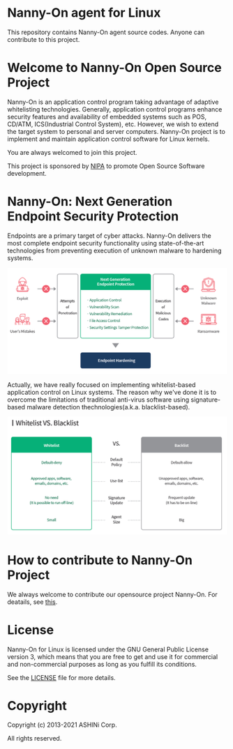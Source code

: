 # Nanny-On agent for Linux

This repository contains Nanny-On agent source codes. Anyone can contribute to this project.

Welcome to Nanny-On Open Source Project
=======================================

Nanny-On is an application control program taking advantage of adaptive whitelisting technologies.
Generally, application control programs enhance security features and availability of embedded systems such as POS, CD/ATM, ICS(Industrial Control System), etc.
However, we wish to extend the target system to personal and server computers. Nanny-On project is to implement and maintain application control software for Linux kernels.

You are always welcomed to join this project.

This project is sponsored by [NIPA] to promote Open Source Software development.  

 [NIPA]: <https://www.nipa.kr/eng/index.do>

Nanny-On: Next Generation Endpoint Security Protection
======================================================

Endpoints are a primary target of cyber attacks. Nanny-On delivers the most complete endpoint security functionality using state-of-the-art technologies from preventing execution of unknown malware to hardening systems.

![image](https://github.com/nanny-on/misc/blob/main/images/nannyon_img.png)

Actually, we have really focused on implementing whitelist-based application control on Linux systems. The reason why we've done it is to overcome the limitations of traditional anti-virus software using signature-based malware detection thechnologies(a.k.a. blacklist-based).

![image](https://github.com/nanny-on/misc/blob/main/images/whitevsblack.png)


How to contribute to Nanny-On Project
=====================================

We always welcome to contribute our opensource project Nanny-On.
For deatails, see [this].

[this]: <https://github.com/nanny-on/agent/blob/main/CONTRIBUTING.md>

License
=======

Nanny-On for Linux is licensed under the GNU General Public License version 3, which means that
you are free to get and use it for commercial and non-commercial purposes
as long as you fulfill its conditions.

See the [LICENSE](https://github.com/nanny-on/agent/blob/main/LICENSE) file for more details.

Copyright
=========

Copyright (c) 2013-2021 ASHINi Corp.

All rights reserved.
